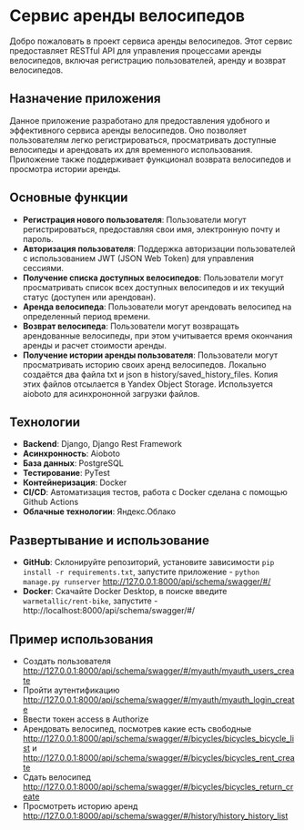 # Сервис аренды велосипедов

Добро пожаловать в проект сервиса аренды велосипедов. Этот сервис предоставляет RESTful API для управления процессами аренды велосипедов, включая регистрацию пользователей, аренду и возврат велосипедов.

## Назначение приложения

Данное приложение разработано для предоставления удобного и эффективного сервиса аренды велосипедов. Оно позволяет пользователям легко регистрироваться, просматривать доступные велосипеды и арендовать их для временного использования. Приложение также поддерживает функционал возврата велосипедов и просмотра истории аренды.

## Основные функции

- **Регистрация нового пользователя**: Пользователи могут регистрироваться, предоставляя свои имя, электронную почту и пароль.
- **Авторизация пользователя**: Поддержка авторизации пользователей с использованием JWT (JSON Web Token) для управления сессиями.
- **Получение списка доступных велосипедов**: Пользователи могут просматривать список всех доступных велосипедов и их текущий статус (доступен или арендован).
- **Аренда велосипеда**: Пользователи могут арендовать велосипед на определенный период времени.
- **Возврат велосипеда**: Пользователи могут возвращать арендованные велосипеды, при этом учитывается время окончания аренды и расчет стоимости аренды.
- **Получение истории аренды пользователя**: Пользователи могут просматривать историю своих аренд велосипедов. Локально создаётся два файла txt и json в history/saved_history_files. 
Копия этих файлов отсылается в Yandex Object Storage. Используется aioboto для асинхрононной загрузки файлов.

## Технологии

- **Backend**: Django, Django Rest Framework
- **Асинхронность**: Aioboto
- **База данных**: PostgreSQL
- **Тестирование**: PyTest
- **Контейнеризация**: Docker
- **CI/CD**: Автоматизация тестов, работа с Docker сделана с помощью Github Actions
- **Облачные технологии**: Яндекс.Облако

## Развертывание и использование

- **GitHub**: Склонируйте репозиторий, установите зависимости `pip install -r requirements.txt`, запустите приложение - `python manage.py runserver` http://127.0.0.1:8000/api/schema/swagger/#/
- **Docker**: Скачайте Docker Desktop, в поиске введите `warmetallic/rent-bike`, запустите - http://localhost:8000/api/schema/swagger/#/

## Пример использования
- Создать пользователя http://127.0.0.1:8000/api/schema/swagger/#/myauth/myauth_users_create
- Пройти аутентификацию http://127.0.0.1:8000/api/schema/swagger/#/myauth/myauth_login_create
- Ввести токен access в Authorize
- Арендовать велосипед, посмотрев какие есть свободные http://127.0.0.1:8000/api/schema/swagger/#/bicycles/bicycles_bicycle_list и http://127.0.0.1:8000/api/schema/swagger/#/bicycles/bicycles_rent_create
- Сдать велосипед http://127.0.0.1:8000/api/schema/swagger/#/bicycles/bicycles_return_create
- Просмотреть историю аренд http://127.0.0.1:8000/api/schema/swagger/#/history/history_history_list
